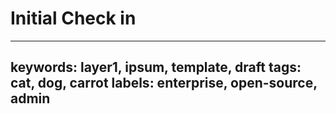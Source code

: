 # Initial Check in

---
keywords: layer1, ipsum, template, draft
tags: cat, dog, carrot
labels: enterprise, open-source, admin
---
<meta name ="keywords" content="htmlLayer1, markdown, java">

